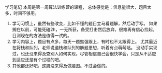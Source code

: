 学习笔记
本周是第一周算法训练营的课程，
总体感觉是：信息量很大，题目太多，时间不够用。
1. 学习习惯上，虽然有些改变，比如不懂的题目立马看题解，然后动手写。
如果搁在以前，可能死磕2h，一无所获，备受打击然后放弃，很难再有信心捡起。
目测现在的方法是值得一试的。
2. 学习内容上，题目有点多，每天一题勉强跟上，有时也不太跟得上。
尤其最近在将栈和队列，老师说道栈和队列的解题思想，听着有点萌萌哒。
没动手实现过，也还没来得及查别人如何实现，尽管相信自己会很快学会，只是从不适应到适应还是有个过程的吧。
3. 其他都还好吧，这周没来得及做脑图。不过会做的。